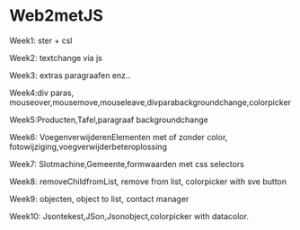 # Web2metJS
Week1: ster + csl

Week2: textchange via js


Week3: extras paragraafen enz..


Week4:div paras, mouseover,mousemove,mouseleave,divparabackgroundchange,colorpicker 


Week5:Producten,Tafel,paragraaf backgroundchange 

Week6: VoegenverwijderenElementen met of zonder color, fotowijziging,voegverwijderbeteroplossing

Week7: Slotmachine,Gemeente,formwaarden met css selectors

Week8: removeChildfromList, remove from list, colorpicker with sve button

Week9: objecten, object to list, contact manager

Week10: Jsontekest,JSon,Jsonobject,colorpicker with datacolor.
